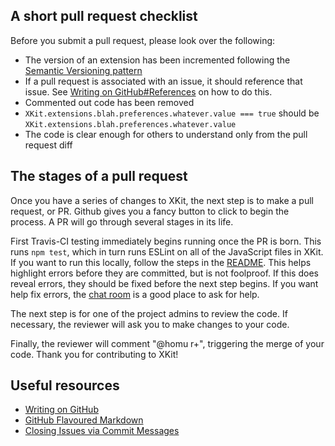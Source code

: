 ## A short pull request checklist

Before you submit a pull request, please look over the following:

- The version of an extension has been incremented following the [Semantic Versioning pattern](http://semver.org/)
- If a pull request is associated with an issue, it should reference that issue.  See [Writing on GitHub#References](https://help.github.com/articles/writing-on-github/#references) on how to do this.
- Commented out code has been removed
- `XKit.extensions.blah.preferences.whatever.value === true` should be `XKit.extensions.blah.preferences.whatever.value`
- The code is clear enough for others to understand only from the pull request diff

## The stages of a pull request

Once you have a series of changes to XKit, the next step is to make a pull request, or PR. Github gives you a fancy button to click to begin the process. A PR will go through several stages in its life.

First Travis-CI testing immediately begins running once the PR is born. This runs `npm test`, which in turn runs ESLint on all of the JavaScript files in XKit. If you want to run this locally, follow the steps in the [README](../../README.md). This helps highlight errors before they are committed, but is not foolproof. If this does reveal errors, they should be fixed before the next step begins. If you want help fix errors, the [chat room](https://gitter.im/new-xkit/XKit) is a good place to ask for help.

The next step is for one of the project admins to review the code. If necessary, the reviewer will ask you to make changes to your code.

Finally, the reviewer will comment "@homu r+", triggering the merge of your code. Thank you for contributing to XKit!

## Useful resources

* [Writing on GitHub](https://help.github.com/articles/writing-on-github/)
* [GitHub Flavoured Markdown](https://help.github.com/articles/github-flavored-markdown/)
* [Closing Issues via Commit Messages](https://help.github.com/articles/closing-issues-via-commit-messages/)
